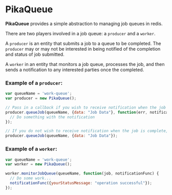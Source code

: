 # PikaQueue

**PikaQueue** provides a simple abstraction to managing job queues in redis. 

There are two players involved in a job queue: a `producer` and a `worker`. 

A `producer` is an entity that submits a job to a queue to be completed. The `producer` may or may not be interested in being notified of the completion and status of job submitted. 

A `worker` in an entity that monitors a job queue, processes the job, and then sends a notification to any interested parties once the completed. 

### Example of a `producer`:

```javascript
var queueName = 'work-queue';
var producer = new PikaQueue();

// Pass in a callback if you wish to receive notification when the job is complete.
producer.queueJob(queueName, {data: "Job Data"}, function(err, notification) {
  // Do something with the notification
});

// If you do not wish to receive notification when the job is complete, simply omit the callback
producer.queueJob(queueName, {data: "Job Data"});
```

### Example of a `worker`: 
    
```javascript
var queueName = 'work-queue';
var worker = new PikaQueue();

worker.monitorJobQueue(queueName, function(job, notificationFunc) {
  // Do some work...
  notificationFunc({yourStatusMessage: "operation successful"});
});
```

